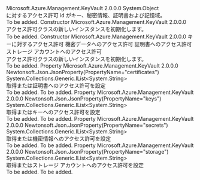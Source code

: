 <Type Name="Permissions" FullName="Microsoft.Azure.Management.KeyVault.Models.Permissions">
  <TypeSignature Language="C#" Value="public class Permissions" />
  <TypeSignature Language="ILAsm" Value=".class public auto ansi beforefieldinit Permissions extends System.Object" />
  <TypeSignature Language="DocId" Value="T:Microsoft.Azure.Management.KeyVault.Models.Permissions" />
  <TypeSignature Language="VB.NET" Value="Public Class Permissions" />
  <TypeSignature Language="F#" Value="type Permissions = class" />
  <AssemblyInfo>
    <AssemblyName>Microsoft.Azure.Management.KeyVault</AssemblyName>
    <AssemblyVersion>2.0.0.0</AssemblyVersion>
  </AssemblyInfo>
  <Base>
    <BaseTypeName>System.Object</BaseTypeName>
  </Base>
  <Interfaces />
  <Docs>
    <summary>
            に対するアクセス許可 id がキー、秘密情報、証明書および記憶域。
            </summary>
    <remarks>To be added.</remarks>
  </Docs>
  <Members>
    <Member MemberName=".ctor">
      <MemberSignature Language="C#" Value="public Permissions ();" />
      <MemberSignature Language="ILAsm" Value=".method public hidebysig specialname rtspecialname instance void .ctor() cil managed" />
      <MemberSignature Language="DocId" Value="M:Microsoft.Azure.Management.KeyVault.Models.Permissions.#ctor" />
      <MemberSignature Language="VB.NET" Value="Public Sub New ()" />
      <MemberType>Constructor</MemberType>
      <AssemblyInfo>
        <AssemblyName>Microsoft.Azure.Management.KeyVault</AssemblyName>
        <AssemblyVersion>2.0.0.0</AssemblyVersion>
      </AssemblyInfo>
      <Parameters />
      <Docs>
        <summary>
            アクセス許可クラスの新しいインスタンスを初期化します。
            </summary>
        <remarks>To be added.</remarks>
      </Docs>
    </Member>
    <Member MemberName=".ctor">
      <MemberSignature Language="C#" Value="public Permissions (System.Collections.Generic.IList&lt;string&gt; keys = null, System.Collections.Generic.IList&lt;string&gt; secrets = null, System.Collections.Generic.IList&lt;string&gt; certificates = null, System.Collections.Generic.IList&lt;string&gt; storage = null);" />
      <MemberSignature Language="ILAsm" Value=".method public hidebysig specialname rtspecialname instance void .ctor(class System.Collections.Generic.IList`1&lt;string&gt; keys, class System.Collections.Generic.IList`1&lt;string&gt; secrets, class System.Collections.Generic.IList`1&lt;string&gt; certificates, class System.Collections.Generic.IList`1&lt;string&gt; storage) cil managed" />
      <MemberSignature Language="DocId" Value="M:Microsoft.Azure.Management.KeyVault.Models.Permissions.#ctor(System.Collections.Generic.IList{System.String},System.Collections.Generic.IList{System.String},System.Collections.Generic.IList{System.String},System.Collections.Generic.IList{System.String})" />
      <MemberSignature Language="VB.NET" Value="Public Sub New (Optional keys As IList(Of String) = null, Optional secrets As IList(Of String) = null, Optional certificates As IList(Of String) = null, Optional storage As IList(Of String) = null)" />
      <MemberSignature Language="F#" Value="new Microsoft.Azure.Management.KeyVault.Models.Permissions : System.Collections.Generic.IList&lt;string&gt; * System.Collections.Generic.IList&lt;string&gt; * System.Collections.Generic.IList&lt;string&gt; * System.Collections.Generic.IList&lt;string&gt; -&gt; Microsoft.Azure.Management.KeyVault.Models.Permissions" Usage="new Microsoft.Azure.Management.KeyVault.Models.Permissions (keys, secrets, certificates, storage)" />
      <MemberType>Constructor</MemberType>
      <AssemblyInfo>
        <AssemblyName>Microsoft.Azure.Management.KeyVault</AssemblyName>
        <AssemblyVersion>2.0.0.0</AssemblyVersion>
      </AssemblyInfo>
      <Parameters>
        <Parameter Name="keys" Type="System.Collections.Generic.IList&lt;System.String&gt;" />
        <Parameter Name="secrets" Type="System.Collections.Generic.IList&lt;System.String&gt;" />
        <Parameter Name="certificates" Type="System.Collections.Generic.IList&lt;System.String&gt;" />
        <Parameter Name="storage" Type="System.Collections.Generic.IList&lt;System.String&gt;" />
      </Parameters>
      <Docs>
        <param name="keys">キーに対するアクセス許可</param>
        <param name="secrets">機密データへのアクセス許可</param>
        <param name="certificates">証明書へのアクセス許可</param>
        <param name="storage">ストレージ アカウントへのアクセス許可</param>
        <summary>
            アクセス許可クラスの新しいインスタンスを初期化します。
            </summary>
        <remarks>To be added.</remarks>
      </Docs>
    </Member>
    <Member MemberName="Certificates">
      <MemberSignature Language="C#" Value="public System.Collections.Generic.IList&lt;string&gt; Certificates { get; set; }" />
      <MemberSignature Language="ILAsm" Value=".property instance class System.Collections.Generic.IList`1&lt;string&gt; Certificates" />
      <MemberSignature Language="DocId" Value="P:Microsoft.Azure.Management.KeyVault.Models.Permissions.Certificates" />
      <MemberSignature Language="VB.NET" Value="Public Property Certificates As IList(Of String)" />
      <MemberSignature Language="F#" Value="member this.Certificates : System.Collections.Generic.IList&lt;string&gt; with get, set" Usage="Microsoft.Azure.Management.KeyVault.Models.Permissions.Certificates" />
      <MemberType>Property</MemberType>
      <AssemblyInfo>
        <AssemblyName>Microsoft.Azure.Management.KeyVault</AssemblyName>
        <AssemblyVersion>2.0.0.0</AssemblyVersion>
      </AssemblyInfo>
      <Attributes>
        <Attribute>
          <AttributeName>Newtonsoft.Json.JsonProperty(PropertyName="certificates")</AttributeName>
        </Attribute>
      </Attributes>
      <ReturnValue>
        <ReturnType>System.Collections.Generic.IList&lt;System.String&gt;</ReturnType>
      </ReturnValue>
      <Docs>
        <summary>
            取得または証明書へのアクセス許可を設定
            </summary>
        <value>To be added.</value>
        <remarks>To be added.</remarks>
      </Docs>
    </Member>
    <Member MemberName="Keys">
      <MemberSignature Language="C#" Value="public System.Collections.Generic.IList&lt;string&gt; Keys { get; set; }" />
      <MemberSignature Language="ILAsm" Value=".property instance class System.Collections.Generic.IList`1&lt;string&gt; Keys" />
      <MemberSignature Language="DocId" Value="P:Microsoft.Azure.Management.KeyVault.Models.Permissions.Keys" />
      <MemberSignature Language="VB.NET" Value="Public Property Keys As IList(Of String)" />
      <MemberSignature Language="F#" Value="member this.Keys : System.Collections.Generic.IList&lt;string&gt; with get, set" Usage="Microsoft.Azure.Management.KeyVault.Models.Permissions.Keys" />
      <MemberType>Property</MemberType>
      <AssemblyInfo>
        <AssemblyName>Microsoft.Azure.Management.KeyVault</AssemblyName>
        <AssemblyVersion>2.0.0.0</AssemblyVersion>
      </AssemblyInfo>
      <Attributes>
        <Attribute>
          <AttributeName>Newtonsoft.Json.JsonProperty(PropertyName="keys")</AttributeName>
        </Attribute>
      </Attributes>
      <ReturnValue>
        <ReturnType>System.Collections.Generic.IList&lt;System.String&gt;</ReturnType>
      </ReturnValue>
      <Docs>
        <summary>
            取得またはキーへのアクセス許可を設定
            </summary>
        <value>To be added.</value>
        <remarks>To be added.</remarks>
      </Docs>
    </Member>
    <Member MemberName="Secrets">
      <MemberSignature Language="C#" Value="public System.Collections.Generic.IList&lt;string&gt; Secrets { get; set; }" />
      <MemberSignature Language="ILAsm" Value=".property instance class System.Collections.Generic.IList`1&lt;string&gt; Secrets" />
      <MemberSignature Language="DocId" Value="P:Microsoft.Azure.Management.KeyVault.Models.Permissions.Secrets" />
      <MemberSignature Language="VB.NET" Value="Public Property Secrets As IList(Of String)" />
      <MemberSignature Language="F#" Value="member this.Secrets : System.Collections.Generic.IList&lt;string&gt; with get, set" Usage="Microsoft.Azure.Management.KeyVault.Models.Permissions.Secrets" />
      <MemberType>Property</MemberType>
      <AssemblyInfo>
        <AssemblyName>Microsoft.Azure.Management.KeyVault</AssemblyName>
        <AssemblyVersion>2.0.0.0</AssemblyVersion>
      </AssemblyInfo>
      <Attributes>
        <Attribute>
          <AttributeName>Newtonsoft.Json.JsonProperty(PropertyName="secrets")</AttributeName>
        </Attribute>
      </Attributes>
      <ReturnValue>
        <ReturnType>System.Collections.Generic.IList&lt;System.String&gt;</ReturnType>
      </ReturnValue>
      <Docs>
        <summary>
            取得または機密情報へのアクセス許可を設定
            </summary>
        <value>To be added.</value>
        <remarks>To be added.</remarks>
      </Docs>
    </Member>
    <Member MemberName="Storage">
      <MemberSignature Language="C#" Value="public System.Collections.Generic.IList&lt;string&gt; Storage { get; set; }" />
      <MemberSignature Language="ILAsm" Value=".property instance class System.Collections.Generic.IList`1&lt;string&gt; Storage" />
      <MemberSignature Language="DocId" Value="P:Microsoft.Azure.Management.KeyVault.Models.Permissions.Storage" />
      <MemberSignature Language="VB.NET" Value="Public Property Storage As IList(Of String)" />
      <MemberSignature Language="F#" Value="member this.Storage : System.Collections.Generic.IList&lt;string&gt; with get, set" Usage="Microsoft.Azure.Management.KeyVault.Models.Permissions.Storage" />
      <MemberType>Property</MemberType>
      <AssemblyInfo>
        <AssemblyName>Microsoft.Azure.Management.KeyVault</AssemblyName>
        <AssemblyVersion>2.0.0.0</AssemblyVersion>
      </AssemblyInfo>
      <Attributes>
        <Attribute>
          <AttributeName>Newtonsoft.Json.JsonProperty(PropertyName="storage")</AttributeName>
        </Attribute>
      </Attributes>
      <ReturnValue>
        <ReturnType>System.Collections.Generic.IList&lt;System.String&gt;</ReturnType>
      </ReturnValue>
      <Docs>
        <summary>
            取得またはストレージ アカウントへのアクセス許可を設定
            </summary>
        <value>To be added.</value>
        <remarks>To be added.</remarks>
      </Docs>
    </Member>
  </Members>
</Type>